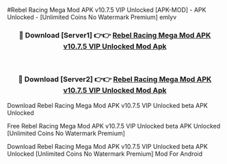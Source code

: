 #Rebel Racing Mega Mod APK v10.7.5 VIP Unlocked [APK-MOD] - APK Unlocked - [Unlimited Coins No Watermark Premium] emlyv



<div align="center">

<h3>🔴 Download [Server1] 👉👉 <a href="https://momento.my/?title=Rebel_Racing_Mega_Mod_APK_v10.7.5_VIP_Unlocked">Rebel Racing Mega Mod APK v10.7.5 VIP Unlocked Mod Apk</a></h3><br>

<h3>🔴 Download [Server2] 👉👉 <a href="https://momento.my/?title=Rebel_Racing_Mega_Mod_APK_v10.7.5_VIP_Unlocked">Rebel Racing Mega Mod APK v10.7.5 VIP Unlocked Mod Apk</a></h3>
</div>



Download Rebel Racing Mega Mod APK v10.7.5 VIP Unlocked beta APK Unlocked

Free Rebel Racing Mega Mod APK v10.7.5 VIP Unlocked beta APK Unlocked [Unlimited Coins No Watermark Premium]

Download Rebel Racing Mega Mod APK v10.7.5 VIP Unlocked beta APK Unlocked [Unlimited Coins No Watermark Premium] Mod For Android
